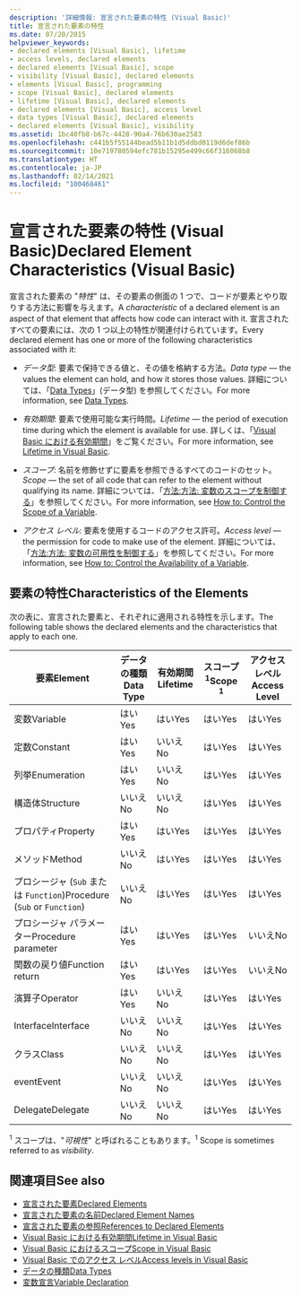 ```yaml
---
description: '詳細情報: 宣言された要素の特性 (Visual Basic)'
title: 宣言された要素の特性
ms.date: 07/20/2015
helpviewer_keywords:
- declared elements [Visual Basic], lifetime
- access levels, declared elements
- declared elements [Visual Basic], scope
- visibility [Visual Basic], declared elements
- elements [Visual Basic], programming
- scope [Visual Basic], declared elements
- lifetime [Visual Basic], declared elements
- declared elements [Visual Basic], access level
- data types [Visual Basic], declared elements
- declared elements [Visual Basic], visibility
ms.assetid: 1bc40fb8-b67c-4428-90a4-76b630ae2583
ms.openlocfilehash: c441b5f55144bead5b11b1d5ddbd0119d6def86b
ms.sourcegitcommit: 10e719780594efc781b15295e499c66f316068b8
ms.translationtype: HT
ms.contentlocale: ja-JP
ms.lasthandoff: 02/14/2021
ms.locfileid: "100468461"
---
```

# <a name="declared-element-characteristics-visual-basic"></a><span data-ttu-id="cc5fd-103">宣言された要素の特性 (Visual Basic)</span><span class="sxs-lookup"><span data-stu-id="cc5fd-103">Declared Element Characteristics (Visual Basic)</span></span>

<span data-ttu-id="cc5fd-104">宣言された要素の "*特性*" は、その要素の側面の 1 つで、コードが要素とやり取りする方法に影響を与えます。</span><span class="sxs-lookup"><span data-stu-id="cc5fd-104">A *characteristic* of a declared element is an aspect of that element that affects how code can interact with it.</span></span> <span data-ttu-id="cc5fd-105">宣言されたすべての要素には、次の 1 つ以上の特性が関連付けられています。</span><span class="sxs-lookup"><span data-stu-id="cc5fd-105">Every declared element has one or more of the following characteristics associated with it:</span></span>  
  
- <span data-ttu-id="cc5fd-106">*データ型*: 要素で保持できる値と、その値を格納する方法。</span><span class="sxs-lookup"><span data-stu-id="cc5fd-106">*Data type* — the values the element can hold, and how it stores those values.</span></span> <span data-ttu-id="cc5fd-107">詳細については、「[Data Types](../../../language-reference/data-types/index.md)」(データ型) を参照してください。</span><span class="sxs-lookup"><span data-stu-id="cc5fd-107">For more information, see [Data Types](../../../language-reference/data-types/index.md).</span></span>  
  
- <span data-ttu-id="cc5fd-108">*有効期間*: 要素で使用可能な実行時間。</span><span class="sxs-lookup"><span data-stu-id="cc5fd-108">*Lifetime* — the period of execution time during which the element is available for use.</span></span> <span data-ttu-id="cc5fd-109">詳しくは、「[Visual Basic における有効期間](lifetime.md)」をご覧ください。</span><span class="sxs-lookup"><span data-stu-id="cc5fd-109">For more information, see [Lifetime in Visual Basic](lifetime.md).</span></span>  
  
- <span data-ttu-id="cc5fd-110">*スコープ*: 名前を修飾せずに要素を参照できるすべてのコードのセット。</span><span class="sxs-lookup"><span data-stu-id="cc5fd-110">*Scope* — the set of all code that can refer to the element without qualifying its name.</span></span> <span data-ttu-id="cc5fd-111">詳細については、「[方法:方法: 変数のスコープを制御する](how-to-control-the-scope-of-a-variable.md)」を参照してください。</span><span class="sxs-lookup"><span data-stu-id="cc5fd-111">For more information, see [How to: Control the Scope of a Variable](how-to-control-the-scope-of-a-variable.md).</span></span>  
  
- <span data-ttu-id="cc5fd-112">*アクセス レベル*: 要素を使用するコードのアクセス許可。</span><span class="sxs-lookup"><span data-stu-id="cc5fd-112">*Access level* — the permission for code to make use of the element.</span></span> <span data-ttu-id="cc5fd-113">詳細については、「[方法:方法: 変数の可用性を制御する](how-to-control-the-availability-of-a-variable.md)」を参照してください。</span><span class="sxs-lookup"><span data-stu-id="cc5fd-113">For more information, see [How to: Control the Availability of a Variable](how-to-control-the-availability-of-a-variable.md).</span></span>  
  
## <a name="characteristics-of-the-elements"></a><span data-ttu-id="cc5fd-114">要素の特性</span><span class="sxs-lookup"><span data-stu-id="cc5fd-114">Characteristics of the Elements</span></span>  

 <span data-ttu-id="cc5fd-115">次の表に、宣言された要素と、それぞれに適用される特性を示します。</span><span class="sxs-lookup"><span data-stu-id="cc5fd-115">The following table shows the declared elements and the characteristics that apply to each one.</span></span>  
  
|<span data-ttu-id="cc5fd-116">要素</span><span class="sxs-lookup"><span data-stu-id="cc5fd-116">Element</span></span>|<span data-ttu-id="cc5fd-117">データの種類</span><span class="sxs-lookup"><span data-stu-id="cc5fd-117">Data Type</span></span>|<span data-ttu-id="cc5fd-118">有効期間</span><span class="sxs-lookup"><span data-stu-id="cc5fd-118">Lifetime</span></span>|<span data-ttu-id="cc5fd-119">スコープ <sup>1</sup></span><span class="sxs-lookup"><span data-stu-id="cc5fd-119">Scope <sup>1</sup></span></span>|<span data-ttu-id="cc5fd-120">アクセス レベル</span><span class="sxs-lookup"><span data-stu-id="cc5fd-120">Access Level</span></span>|  
|-------------|---------------|--------------|------------------------|------------------|  
|<span data-ttu-id="cc5fd-121">変数</span><span class="sxs-lookup"><span data-stu-id="cc5fd-121">Variable</span></span>|<span data-ttu-id="cc5fd-122">はい</span><span class="sxs-lookup"><span data-stu-id="cc5fd-122">Yes</span></span>|<span data-ttu-id="cc5fd-123">はい</span><span class="sxs-lookup"><span data-stu-id="cc5fd-123">Yes</span></span>|<span data-ttu-id="cc5fd-124">はい</span><span class="sxs-lookup"><span data-stu-id="cc5fd-124">Yes</span></span>|<span data-ttu-id="cc5fd-125">はい</span><span class="sxs-lookup"><span data-stu-id="cc5fd-125">Yes</span></span>|  
|<span data-ttu-id="cc5fd-126">定数</span><span class="sxs-lookup"><span data-stu-id="cc5fd-126">Constant</span></span>|<span data-ttu-id="cc5fd-127">はい</span><span class="sxs-lookup"><span data-stu-id="cc5fd-127">Yes</span></span>|<span data-ttu-id="cc5fd-128">いいえ</span><span class="sxs-lookup"><span data-stu-id="cc5fd-128">No</span></span>|<span data-ttu-id="cc5fd-129">はい</span><span class="sxs-lookup"><span data-stu-id="cc5fd-129">Yes</span></span>|<span data-ttu-id="cc5fd-130">はい</span><span class="sxs-lookup"><span data-stu-id="cc5fd-130">Yes</span></span>|  
|<span data-ttu-id="cc5fd-131">列挙</span><span class="sxs-lookup"><span data-stu-id="cc5fd-131">Enumeration</span></span>|<span data-ttu-id="cc5fd-132">はい</span><span class="sxs-lookup"><span data-stu-id="cc5fd-132">Yes</span></span>|<span data-ttu-id="cc5fd-133">いいえ</span><span class="sxs-lookup"><span data-stu-id="cc5fd-133">No</span></span>|<span data-ttu-id="cc5fd-134">はい</span><span class="sxs-lookup"><span data-stu-id="cc5fd-134">Yes</span></span>|<span data-ttu-id="cc5fd-135">はい</span><span class="sxs-lookup"><span data-stu-id="cc5fd-135">Yes</span></span>|  
|<span data-ttu-id="cc5fd-136">構造体</span><span class="sxs-lookup"><span data-stu-id="cc5fd-136">Structure</span></span>|<span data-ttu-id="cc5fd-137">いいえ</span><span class="sxs-lookup"><span data-stu-id="cc5fd-137">No</span></span>|<span data-ttu-id="cc5fd-138">いいえ</span><span class="sxs-lookup"><span data-stu-id="cc5fd-138">No</span></span>|<span data-ttu-id="cc5fd-139">はい</span><span class="sxs-lookup"><span data-stu-id="cc5fd-139">Yes</span></span>|<span data-ttu-id="cc5fd-140">はい</span><span class="sxs-lookup"><span data-stu-id="cc5fd-140">Yes</span></span>|  
|<span data-ttu-id="cc5fd-141">プロパティ</span><span class="sxs-lookup"><span data-stu-id="cc5fd-141">Property</span></span>|<span data-ttu-id="cc5fd-142">はい</span><span class="sxs-lookup"><span data-stu-id="cc5fd-142">Yes</span></span>|<span data-ttu-id="cc5fd-143">はい</span><span class="sxs-lookup"><span data-stu-id="cc5fd-143">Yes</span></span>|<span data-ttu-id="cc5fd-144">はい</span><span class="sxs-lookup"><span data-stu-id="cc5fd-144">Yes</span></span>|<span data-ttu-id="cc5fd-145">はい</span><span class="sxs-lookup"><span data-stu-id="cc5fd-145">Yes</span></span>|  
|<span data-ttu-id="cc5fd-146">メソッド</span><span class="sxs-lookup"><span data-stu-id="cc5fd-146">Method</span></span>|<span data-ttu-id="cc5fd-147">いいえ</span><span class="sxs-lookup"><span data-stu-id="cc5fd-147">No</span></span>|<span data-ttu-id="cc5fd-148">はい</span><span class="sxs-lookup"><span data-stu-id="cc5fd-148">Yes</span></span>|<span data-ttu-id="cc5fd-149">はい</span><span class="sxs-lookup"><span data-stu-id="cc5fd-149">Yes</span></span>|<span data-ttu-id="cc5fd-150">はい</span><span class="sxs-lookup"><span data-stu-id="cc5fd-150">Yes</span></span>|  
|<span data-ttu-id="cc5fd-151">プロシージャ (`Sub` または `Function`)</span><span class="sxs-lookup"><span data-stu-id="cc5fd-151">Procedure (`Sub` or `Function`)</span></span>|<span data-ttu-id="cc5fd-152">いいえ</span><span class="sxs-lookup"><span data-stu-id="cc5fd-152">No</span></span>|<span data-ttu-id="cc5fd-153">はい</span><span class="sxs-lookup"><span data-stu-id="cc5fd-153">Yes</span></span>|<span data-ttu-id="cc5fd-154">はい</span><span class="sxs-lookup"><span data-stu-id="cc5fd-154">Yes</span></span>|<span data-ttu-id="cc5fd-155">はい</span><span class="sxs-lookup"><span data-stu-id="cc5fd-155">Yes</span></span>|  
|<span data-ttu-id="cc5fd-156">プロシージャ パラメーター</span><span class="sxs-lookup"><span data-stu-id="cc5fd-156">Procedure parameter</span></span>|<span data-ttu-id="cc5fd-157">はい</span><span class="sxs-lookup"><span data-stu-id="cc5fd-157">Yes</span></span>|<span data-ttu-id="cc5fd-158">はい</span><span class="sxs-lookup"><span data-stu-id="cc5fd-158">Yes</span></span>|<span data-ttu-id="cc5fd-159">はい</span><span class="sxs-lookup"><span data-stu-id="cc5fd-159">Yes</span></span>|<span data-ttu-id="cc5fd-160">いいえ</span><span class="sxs-lookup"><span data-stu-id="cc5fd-160">No</span></span>|  
|<span data-ttu-id="cc5fd-161">関数の戻り値</span><span class="sxs-lookup"><span data-stu-id="cc5fd-161">Function return</span></span>|<span data-ttu-id="cc5fd-162">はい</span><span class="sxs-lookup"><span data-stu-id="cc5fd-162">Yes</span></span>|<span data-ttu-id="cc5fd-163">はい</span><span class="sxs-lookup"><span data-stu-id="cc5fd-163">Yes</span></span>|<span data-ttu-id="cc5fd-164">はい</span><span class="sxs-lookup"><span data-stu-id="cc5fd-164">Yes</span></span>|<span data-ttu-id="cc5fd-165">いいえ</span><span class="sxs-lookup"><span data-stu-id="cc5fd-165">No</span></span>|  
|<span data-ttu-id="cc5fd-166">演算子</span><span class="sxs-lookup"><span data-stu-id="cc5fd-166">Operator</span></span>|<span data-ttu-id="cc5fd-167">はい</span><span class="sxs-lookup"><span data-stu-id="cc5fd-167">Yes</span></span>|<span data-ttu-id="cc5fd-168">いいえ</span><span class="sxs-lookup"><span data-stu-id="cc5fd-168">No</span></span>|<span data-ttu-id="cc5fd-169">はい</span><span class="sxs-lookup"><span data-stu-id="cc5fd-169">Yes</span></span>|<span data-ttu-id="cc5fd-170">はい</span><span class="sxs-lookup"><span data-stu-id="cc5fd-170">Yes</span></span>|  
|<span data-ttu-id="cc5fd-171">Interface</span><span class="sxs-lookup"><span data-stu-id="cc5fd-171">Interface</span></span>|<span data-ttu-id="cc5fd-172">いいえ</span><span class="sxs-lookup"><span data-stu-id="cc5fd-172">No</span></span>|<span data-ttu-id="cc5fd-173">いいえ</span><span class="sxs-lookup"><span data-stu-id="cc5fd-173">No</span></span>|<span data-ttu-id="cc5fd-174">はい</span><span class="sxs-lookup"><span data-stu-id="cc5fd-174">Yes</span></span>|<span data-ttu-id="cc5fd-175">はい</span><span class="sxs-lookup"><span data-stu-id="cc5fd-175">Yes</span></span>|  
|<span data-ttu-id="cc5fd-176">クラス</span><span class="sxs-lookup"><span data-stu-id="cc5fd-176">Class</span></span>|<span data-ttu-id="cc5fd-177">いいえ</span><span class="sxs-lookup"><span data-stu-id="cc5fd-177">No</span></span>|<span data-ttu-id="cc5fd-178">いいえ</span><span class="sxs-lookup"><span data-stu-id="cc5fd-178">No</span></span>|<span data-ttu-id="cc5fd-179">はい</span><span class="sxs-lookup"><span data-stu-id="cc5fd-179">Yes</span></span>|<span data-ttu-id="cc5fd-180">はい</span><span class="sxs-lookup"><span data-stu-id="cc5fd-180">Yes</span></span>|  
|<span data-ttu-id="cc5fd-181">event</span><span class="sxs-lookup"><span data-stu-id="cc5fd-181">Event</span></span>|<span data-ttu-id="cc5fd-182">いいえ</span><span class="sxs-lookup"><span data-stu-id="cc5fd-182">No</span></span>|<span data-ttu-id="cc5fd-183">いいえ</span><span class="sxs-lookup"><span data-stu-id="cc5fd-183">No</span></span>|<span data-ttu-id="cc5fd-184">はい</span><span class="sxs-lookup"><span data-stu-id="cc5fd-184">Yes</span></span>|<span data-ttu-id="cc5fd-185">はい</span><span class="sxs-lookup"><span data-stu-id="cc5fd-185">Yes</span></span>|  
|<span data-ttu-id="cc5fd-186">Delegate</span><span class="sxs-lookup"><span data-stu-id="cc5fd-186">Delegate</span></span>|<span data-ttu-id="cc5fd-187">いいえ</span><span class="sxs-lookup"><span data-stu-id="cc5fd-187">No</span></span>|<span data-ttu-id="cc5fd-188">いいえ</span><span class="sxs-lookup"><span data-stu-id="cc5fd-188">No</span></span>|<span data-ttu-id="cc5fd-189">はい</span><span class="sxs-lookup"><span data-stu-id="cc5fd-189">Yes</span></span>|<span data-ttu-id="cc5fd-190">はい</span><span class="sxs-lookup"><span data-stu-id="cc5fd-190">Yes</span></span>|  
  
 <span data-ttu-id="cc5fd-191"><sup>1</sup> スコープは、"*可視性*" と呼ばれることもあります。</span><span class="sxs-lookup"><span data-stu-id="cc5fd-191"><sup>1</sup> Scope is sometimes referred to as *visibility*.</span></span>  
  
## <a name="see-also"></a><span data-ttu-id="cc5fd-192">関連項目</span><span class="sxs-lookup"><span data-stu-id="cc5fd-192">See also</span></span>

- [<span data-ttu-id="cc5fd-193">宣言された要素</span><span class="sxs-lookup"><span data-stu-id="cc5fd-193">Declared Elements</span></span>](index.md)
- [<span data-ttu-id="cc5fd-194">宣言された要素の名前</span><span class="sxs-lookup"><span data-stu-id="cc5fd-194">Declared Element Names</span></span>](declared-element-names.md)
- [<span data-ttu-id="cc5fd-195">宣言された要素の参照</span><span class="sxs-lookup"><span data-stu-id="cc5fd-195">References to Declared Elements</span></span>](references-to-declared-elements.md)
- [<span data-ttu-id="cc5fd-196">Visual Basic における有効期間</span><span class="sxs-lookup"><span data-stu-id="cc5fd-196">Lifetime in Visual Basic</span></span>](lifetime.md)
- [<span data-ttu-id="cc5fd-197">Visual Basic におけるスコープ</span><span class="sxs-lookup"><span data-stu-id="cc5fd-197">Scope in Visual Basic</span></span>](scope.md)
- [<span data-ttu-id="cc5fd-198">Visual Basic でのアクセス レベル</span><span class="sxs-lookup"><span data-stu-id="cc5fd-198">Access levels in Visual Basic</span></span>](access-levels.md)
- [<span data-ttu-id="cc5fd-199">データの種類</span><span class="sxs-lookup"><span data-stu-id="cc5fd-199">Data Types</span></span>](../data-types/index.md)
- [<span data-ttu-id="cc5fd-200">変数宣言</span><span class="sxs-lookup"><span data-stu-id="cc5fd-200">Variable Declaration</span></span>](../variables/variable-declaration.md)
